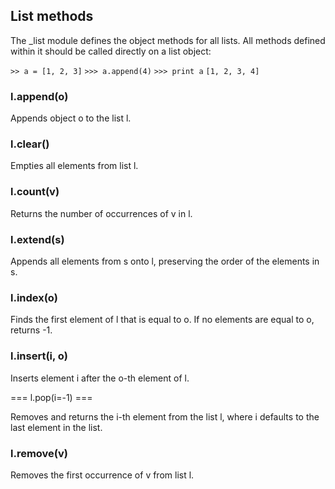 List methods
------------

The _list module defines the object methods for all lists. All methods defined within it should be called directly on a list object:

`>> a = [1, 2, 3]`
`>>> a.append(4)`
`>>> print a`
`[1, 2, 3, 4]`

### l.append(o)

Appends object o to the list l.

### l.clear()

Empties all elements from list l.

### l.count(v)

Returns the number of occurrences of v in l.

### l.extend(s)

Appends all elements from s onto l, preserving the order of the elements in s.

### l.index(o)

Finds the first element of l that is equal to o. If no elements are equal to o, returns -1.

### l.insert(i, o)

Inserts element i after the o-th element of l.

=== l.pop(i=-1) ===

Removes and returns the i-th element from the list l, where i defaults to the last element in the list.

### l.remove(v)

Removes the first occurrence of v from list l.